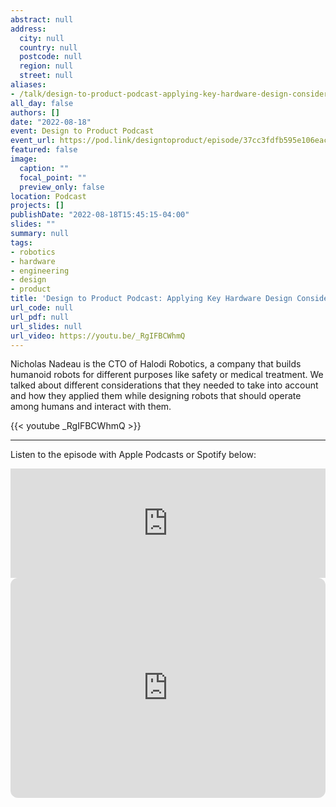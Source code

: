 ```yaml
---
abstract: null
address:
  city: null
  country: null
  postcode: null
  region: null
  street: null
aliases:
- /talk/design-to-product-podcast-applying-key-hardware-design-considerations/
all_day: false
authors: []
date: "2022-08-18"
event: Design to Product Podcast
event_url: https://pod.link/designtoproduct/episode/37cc3fdfb595e106eace67bbc509ec29
featured: false
image:
  caption: ""
  focal_point: ""
  preview_only: false
location: Podcast
projects: []
publishDate: "2022-08-18T15:45:15-04:00"
slides: ""
summary: null
tags:
- robotics
- hardware
- engineering
- design
- product
title: 'Design to Product Podcast: Applying Key Hardware Design Considerations'
url_code: null
url_pdf: null
url_slides: null
url_video: https://youtu.be/_RgIFBCWhmQ
---
```


Nicholas Nadeau is the CTO of Halodi Robotics, a company that builds humanoid robots for different purposes like safety or medical treatment. We talked about different considerations that they needed to take into account and how they applied them while designing robots that should operate among humans and interact with them.

{{< youtube _RgIFBCWhmQ >}}

---

Listen to the episode with Apple Podcasts or Spotify below:

<iframe allow="autoplay *; encrypted-media *; fullscreen *; clipboard-write" frameborder="0" height="175" style="width:100%;max-width:660px;overflow:hidden;background:transparent;" sandbox="allow-forms allow-popups allow-same-origin allow-scripts allow-storage-access-by-user-activation allow-top-navigation-by-user-activation" src="https://embed.podcasts.apple.com/us/podcast/9-applying-key-hardware-design-considerations/id1630933783?i=1000576504653"></iframe>

<iframe style="border-radius:12px" src="https://open.spotify.com/embed/episode/1CuAKj6jrjgUvqdomdBPkL?utm_source=generator&theme=0" width="100%" height="352" frameBorder="0" allowfullscreen="" allow="autoplay; clipboard-write; encrypted-media; fullscreen; picture-in-picture"></iframe>